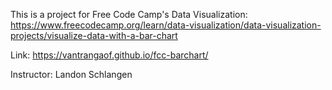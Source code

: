 This is a project for Free Code Camp's Data Visualization: https://www.freecodecamp.org/learn/data-visualization/data-visualization-projects/visualize-data-with-a-bar-chart

Link: https://vantrangaof.github.io/fcc-barchart/

Instructor: Landon Schlangen
